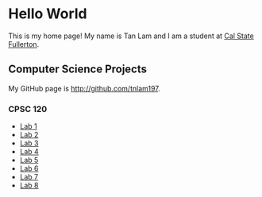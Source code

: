# Hello World
This is my home page! My name is Tan Lam and I am a student at [Cal State Fullerton](http://www.fullerton.edu/).

## Computer Science Projects
My GitHub page is http://github.com/tnlam197.
### CPSC 120
* [Lab 1](https://github.com/csuf-cpsc-mshafae-spring-2020/cpsc-120-lab-01-tnlam197/)
* [Lab 2](https://github.com/csuf-cpsc-mshafae-spring-2020/cpsc-120-lab-02-tnlam197)
* [Lab 3](https://github.com/csuf-cpsc-mshafae-spring-2020/cpsc-120-lab-03-tnlam197/)
* [Lab 4](https://github.com/csuf-cpsc-mshafae-spring-2020/cpsc-120-lab-04-tnlam197/)
* [Lab 5](https://github.com/csuf-cpsc-mshafae-spring-2020/cpsc-120-lab-05-tnlam197/)
* [Lab 6](https://github.com/csuf-cpsc-mshafae-spring-2020/cpsc-120-lab-06-tnlam197/)
* [Lab 7](https://github.com/csuf-cpsc-mshafae-spring-2020/cpsc-120-lab-07-tnlam197/)
* [Lab 8](https://github.com/csuf-cpsc-mshafae-spring-2020/cpsc-120-lab-08-tnlam197/)
